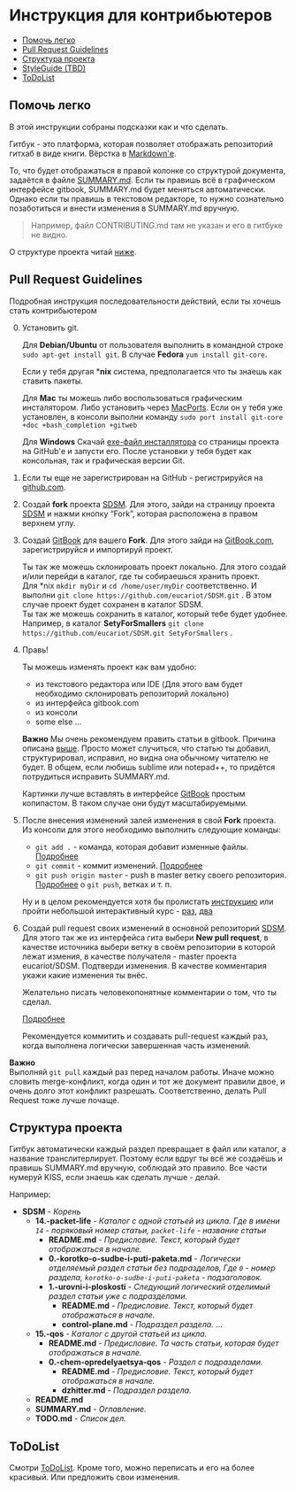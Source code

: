 # Инструкция для контрибьютеров

- [Помочь легко](#Помочь-легко)
- [Pull Request Guidelines](#pull-request-guidelines)
- [Структура проекта](#Структура-проекта)
- [StyleGuide (TBD)](#StyleGuide)
- [ToDoList](#ToDoList)


## Помочь легко
В этой инструкции собраны подсказки как и что сделать.

Гитбук - это платформа, которая позволяет отображать репозиторий гитхаб в виде книги.
Вёрстка в [Markdown'е](http://www.diy.ru/info/markdown/).

То, что будет отображаться в правой колонке со структурой документа, задаётся в файле [SUMMARY.md](https://github.com/eucariot/SDSM/blob/master/SUMMARY.md).
Если ты правишь всё в графическом интерфейсе gitbook, SUMMARY.md будет меняться автоматически. 
Однако если ты правишь в текстовом редакторе, то нужно сознательно позаботиться и внести изменения в SUMMARY.md вручную.
> Например, файл CONTRIBUTING.md там не указан и его в гитбуке не видно.

О структуре проекта читай [ниже](#Структура-проекта).


## Pull Request Guidelines

Подробная инструкция последовательности действий, если ты хочешь стать контрибьютером

0. Установить git.

    Для **Debian/Ubuntu** от пользователя выполнить в командной строке `sudo apt-get install git`.
    В случае **Fedora** `yum install git-core`.
    
    Если у тебя другая ***nix** система, предполагается что ты знаешь как ставить пакеты. 
    
    Для **Mac** ты можешь либо воспользоваться графическим инсталятором.
    Либо установить через [MacPorts](http://www.macports.org). 
    Если он у тебя уже установлен, в консоли выполни команду `sudo port install git-core +doc +bash_completion +gitweb`
  
    Для **Windows**
    Cкачай [exe-файл инсталлятора](http://msysgit.github.com/) со страницы проекта на GitHub'е и запусти его.
    После установки у тебя будет как консольная, так и графическая версии Git.

1. Если ты еще не зарегистрирован на GitHub - регистрируйся на [github.com](https://github.com/join?source=login).

2. Создай **fork** проекта [SDSM](https://github.com/eucariot/SDSM.git).
Для этого, зайди на страницу проекта [SDSM](https://github.com/eucariot/SDSM.git) и нажми кнопку “Fork”, которая расположена в правом верхнем углу.

3. Создай [GitBook](https://gitbook.com) для вашего **Fork**. Для этого зайди на [GitBook.com](https://gitbook.com), зарегистрируйся и импортируй проект.

    Ты так же можешь склонировать проект локально. Для этого создай и/или перейди в каталог, где ты собираешься хранить проект.  
    Для *nix `mkdir myDir` и `cd /home/user/myDir` соответственно. И выполни `git clone https://github.com/eucariot/SDSM.git` . 
    В этом случае проект будет сохранен в каталог SDSM.  
    Ты так же можешь сохранить в каталог, который тебе будет удобнее. Например, в каталог **SetyForSmallers** `git clone https://github.com/eucariot/SDSM.git SetyForSmallers` . 

4. Правь!

    Ты можешь изменять проект как вам удобно: 
    * из текстового редактора или IDE (Для этого вам будет необходимо склонировать репозиторий локально)
    * из интерфейса gitbook.com
    * из консоли
    * some else ...
 
    **Важно**
    Мы очень рекомендуем править статьи в gitbook. Причина описана [выше](#Помочь-легко). 
    Просто может случиться, что статью ты добавил, структурировал, исправил, но видна она обычному читателю не будет.
    В общем, если любишь sublime или notepad++, то придётся потрудиться исправить SUMMARY.md.

    Картинки лучше вставлять в интерфейсе [GitBook](https://gitbook.com) простым копипастом. В таком случае они будут масштабируемыми.

5. После внесения изменений залей изменения в свой **Fork** проекта.  
    Из консоли для этого необходимо выполнить следующие команды:
    * `git add .` - команда, которая добавит изменные файлы. [Подробнее](https://git-scm.com/docs/git-add)
    * `git commit` - коммит изменений. [Подробнее]()
    * `git push origin master` - push в master ветку своего репозитория. [Подробнее](https://guides.github.com/introduction/git-handbook/) о `git push`, ветках и т. п. 

    Ну и в целом рекомендуется хотя бы пролистать [инструкцию](https://git-scm.com/book/en/v2) или пройти небольшой интерактивный курс - [раз](https://try.github.io/), [два](https://githowto.com/ru)

6. Создай pull request своих изменений в основной репозиторий [SDSM](https://github.com/eucariot/SDSM.git).  
    Для этого так же из интерфейса гита выбери **New pull request**, в качестве источника выбери ветку в своём репозитории в которой лежат измения, в качестве получателя - master проекта eucariot/SDSM. Подтверди изменения. В качестве комментария укажи какие изменения ты внёс. 

    Желательно писать человекопонятные комментарии о том, что ты сделал.

    [Подробнее](https://git-scm.com/book/en/v2/Distributed-Git-Contributing-to-a-Project)

    Рекомендуется коммитить и создавать pull-request каждый раз, когда выполнена логически завершенная часть изменений.

**Важно**  
Выполняй `git pull` каждый раз перед началом работы. Иначе можно словить merge-конфликт, когда один и тот же документ правили двое, и очень долго этот конфликт разрешать. 
Соответственно, делать Pull Request тоже лучше почаще.

## Структура проекта

Гитбук автоматически каждый раздел превращает в файл или каталог, а название транслитерлирует. Поэтому если вдруг ты всё же создаёшь и правишь SUMMARY.md вручную, соблюдай это правило.
Все части нумеруй KISS, если знаешь как сделать лучше - делай.  

Например:

* **SDSM** - _Корень_
  * **14.-packet-life** - _Каталог с одной статьей из цикла. Где в имени `14` - поряковый номер статьи, `packet-life` - название статьи_
    * **README.md** - _Предисловие. Текст, который будет отображаться в начале._
    * **0.-korotko-o-sudbe-i-puti-paketa.md** - _Логически отделяемый раздел статьи без подразделов, Где `0` - номер раздела, `korotko-o-sudbe-i-puti-paketa` - подзаголовок._
    * **1.-urovni-i-ploskosti** - _Следующий логический отделимый раздел статьи уже с подразделами._
      * **README.md** - _Предисловие. Текст, который будет отображаться в начале._
      * **control-plane.md** - _Подраздел раздела._
      ...
  * **15.-qos** - _Каталог с другой статьей из цикла._
    * **README.md** - _Предисловие. Та часть статьи, которая будет отображаться в начале._
    * **0.-chem-opredelyaetsya-qos** - _Раздел с подразделами._
      * **README.md** - _Предисловие. Текст, который будет отображаться в начале._
      * **dzhitter.md** - _Подраздел раздела._
  * **README.md**
  * **SUMMARY.md** - _Оглавление._
  * **TODO.md** - _Список дел._


## ToDoList

Смотри [ToDoList](./TODO.md). Кроме того, можно переписать и его на более красивый. Или предложить свои изменения.
